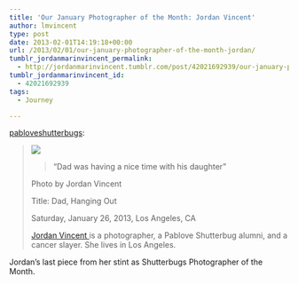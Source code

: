 ```yaml
---
title: 'Our January Photographer of the Month: Jordan Vincent'
author: lmvincent
type: post
date: 2013-02-01T14:19:18+00:00
url: /2013/02/01/our-january-photographer-of-the-month-jordan/
tumblr_jordanmarinvincent_permalink:
  - http://jordanmarinvincent.tumblr.com/post/42021692939/our-january-photographer-of-the-month-jordan
tumblr_jordanmarinvincent_id:
  - 42021692939
tags:
  - Journey

---
```

<a href="http://pabloveshutterbugs.tumblr.com/post/41943753962/our-january-photographer-of-the-month-jordan-vincent" class="tumblr_blog" target="_blank" rel="noopener">pabloveshutterbugs</a>:

>![][1] 
> 
> > “Dad was having a nice time with his daughter”
> 
> Photo by Jordan Vincent
> 
> Title: Dad, Hanging Out
> 
> Saturday, January 26, 2013, Los Angeles, CA
> 
> <a href="http://www.jordanvincent.com" title="Jordan Vincent" target="_self" rel="noopener">Jordan Vincent </a>is a photographer, a Pablove Shutterbug alumni, and a cancer slayer. She lives in Los Angeles.

Jordan&rsquo;s last piece from her stint as Shutterbugs Photographer of the Month.

 [1]: http://media.tumblr.com/3ad77ad384dd71169a32086203fb12f6/tumblr_inline_mhg8f6DlOq1qz4rgp.jpg